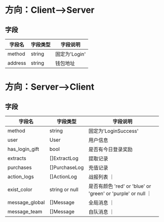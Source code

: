 # 方向：Client-->Server
## 字段
| 字段名 | 字段类型 | 字段说明 |
|-------|-------|-------|
| method  | string  | 固定为'Login'  |
| address  | string  | 钱包地址  |

# 方向：Server-->Client
## 字段
| 字段名 | 字段类型 | 字段说明 |
|-------|-------|-------|
| method  | string  | 固定为'LoginSuccess'  |
| user  | User  | 用户信息  |
| has_login_gift  | bool  | 是否有今日登录奖励  |
| extracts | []ExtractLog  | 提取记录  |
| purchases | []PurchaseLog  | 充值记录  |
| action_logs | []ActionLog | 战报列表 ｜
| exist_color | string or null | 是否有颜色 'red' or 'blue' or 'green' or 'purple' or null ｜
| message_global | []Message | 全局消息 ｜
| message_team | []Message | 自队消息 ｜
